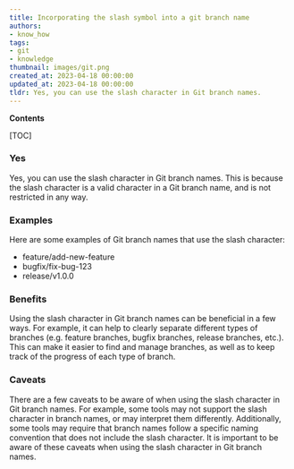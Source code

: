 ```yaml
---
title: Incorporating the slash symbol into a git branch name
authors:
- know_how
tags:
- git
- knowledge
thumbnail: images/git.png
created_at: 2023-04-18 00:00:00
updated_at: 2023-04-18 00:00:00
tldr: Yes, you can use the slash character in Git branch names.
---
```


**Contents**

[TOC]

### Yes
Yes, you can use the slash character in Git branch names. This is because the slash character is a valid character in a Git branch name, and is not restricted in any way.

### Examples
Here are some examples of Git branch names that use the slash character:

- feature/add-new-feature
- bugfix/fix-bug-123
- release/v1.0.0

### Benefits
Using the slash character in Git branch names can be beneficial in a few ways. For example, it can help to clearly separate different types of branches (e.g. feature branches, bugfix branches, release branches, etc.). This can make it easier to find and manage branches, as well as to keep track of the progress of each type of branch.

### Caveats
There are a few caveats to be aware of when using the slash character in Git branch names. For example, some tools may not support the slash character in branch names, or may interpret them differently. Additionally, some tools may require that branch names follow a specific naming convention that does not include the slash character. It is important to be aware of these caveats when using the slash character in Git branch names.
